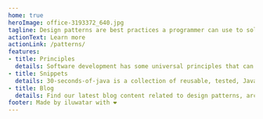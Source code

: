 ```yaml
---
home: true
heroImage: office-3193372_640.jpg
tagline: Design patterns are best practices a programmer can use to solve common problems when designing an application or system.
actionText: Learn more
actionLink: /patterns/
features:
- title: Principles
  details: Software development has some universal principles that can guide and help during design, implementation and review.
- title: Snippets
  details: 30-seconds-of-java is a collection of reusable, tested, Java 11 compatible code snippets that we guarantee you can understand in 30 seconds or less.
- title: Blog
  details: Find our latest blog content related to design patterns, architecture and open source.
footer: Made by iluwatar with ❤️
---
```

